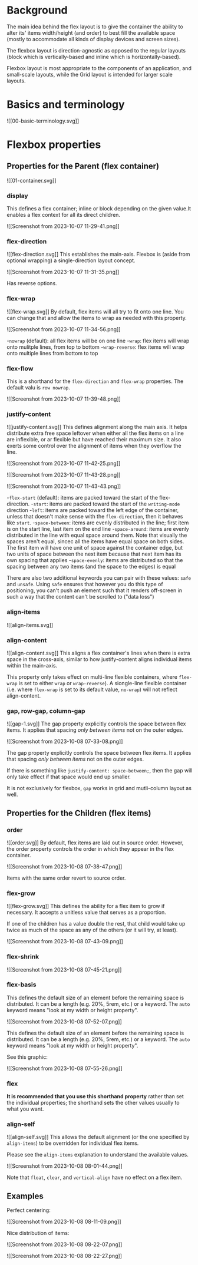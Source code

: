 # Background

The main idea behind the flex layout is to give the container the ability to alter its' items width/height (and order) to best fill the available space (mostly to accommodate all kinds of display devices and screen sizes).

The flexbox layout is direction-agnostic as opposed to the regular layouts (block which is vertically-based and inline which is horizontally-based).

Flexbox layout is most appropriate to the components of an application, and small-scale layouts, while the Grid layout is intended for larger scale layouts.
# Basics and terminology

![[00-basic-terminology.svg]]
# Flexbox properties

## Properties for the Parent (flex container)

![[01-container.svg]]
### display

This defines a flex container; inline or block depending on the given value.It enables a flex context for all its direct children.

![[Screenshot from 2023-10-07 11-29-41.png]]

### flex-direction
![[flex-direction.svg]]
This establishes the main-axis. Flexbox is (aside from optional wrapping) a single-direction layout concept.

![[Screenshot from 2023-10-07 11-31-35.png]]

Has reverse options.
### flex-wrap
![[flex-wrap.svg]]
By default, flex items will all try to fit onto one line. You can change that and allow the items to wrap as needed with this property.

![[Screenshot from 2023-10-07 11-34-56.png]]

-`nowrap` (default): all flex items will be on one line
-`wrap`: flex items will wrap onto mulitple lines, from top to bottom
-`wrap-reverse`: flex items will wrap onto multiple lines from bottom to top

### flex-flow

This is a shorthand for the `flex-direction` and `flex-wrap` properties. The default valu is `row nowrap`.

![[Screenshot from 2023-10-07 11-39-48.png]]

### justify-content
![[justify-content.svg]]
This defines alignment along the main axis. It helps distribute extra free space leftover when either all the flex items on a line are inflexible, or ar flexible but have reached their maximum size. It also exerts some control over the alignment of items when they overflow the line.

![[Screenshot from 2023-10-07 11-42-25.png]]

![[Screenshot from 2023-10-07 11-43-28.png]]

![[Screenshot from 2023-10-07 11-43-43.png]]

-`flex-start` (default): items are packed toward the start of the flex-direction.
-`start`: items are packed toward the start of the `writing-mode` direction
-`left`: items are packed toward the left edge of the container, unless that doesn't make sense with the `flex-direction`, then it behaves like `start`.
-`space-between`: items are evenly distributed in the line; first item is on the start line, last item on the end line
-`space-around`: items are evenly distributed in the line with equal space around them. Note that visually the spaces aren't equal, sincec all the items have equal space on both sides. The first item will have one unit of space against the container edge, but two units of space between the next item because that next item has its own spacing that applies
-`space-evenly`: items are distributed so that the spacing between any two items (and the space to the edges) is equal

There are also two additional keywords you can pair with these values: `safe` and `unsafe`. Using `safe` ensures that however you do this type of positioning, you can't push an element such that it renders off-screen in such a way that the content can't be scrolled to ("data loss")
### align-items

![[align-items.svg]]
### align-content

![[align-content.svg]]
This aligns a flex container's lines when there is extra space in the cross-axis, similar to how justify-content aligns individual items within the main-axis.

This property only takes effect on multi-line flexible containers, where `flex-wrap` is set to either `wrap` or `wrap-reverse`). A siongle-line flexible container (i.e. where `flex-wrap` is set to its default value, `no-wrap`) will not reflect align-content.

### gap, row-gap, column-gap

![[gap-1.svg]]
The gap property explicitly controls the space between flex items. It applies that spacing *only between items* not on the outer edges.

![[Screenshot from 2023-10-08 07-33-08.png]]

The gap property explicitly controls the space between flex items. It applies that spacing *only between items* not on the outer edges.

If there is something like `justify-content: space-between;`, then the gap will only take effect if that space would end up smaller.

It is not exclusively for flexbox, `gap` works in grid and mutli-column layout as well.

## Properties for the Children (flex items)

### order

![[order.svg]]
By default, flex items are laid out in source order. However, the order property controls the order in which they appear in the flex container.

![[Screenshot from 2023-10-08 07-38-47.png]]

Items with the same order revert to source order.

### flex-grow
![[flex-grow.svg]]
This defines the ability for a flex item to grow if necessary. It accepts a unitless value that serves as a proportion. 

If one of the children has a value double the rest, that child would take up twice as much of the space as any of the others (or it will try, at least).

![[Screenshot from 2023-10-08 07-43-09.png]]

### flex-shrink


![[Screenshot from 2023-10-08 07-45-21.png]]

### flex-basis

This defines the default size of an element before the remaining space is distributed. It can be a length (e.g. 20%, 5rem, etc.) or a keyword. The `auto` keyword means "look at my width or height property".

![[Screenshot from 2023-10-08 07-52-07.png]]

This defines the default size of an element before the remaining space is distributed. It can be a length (e.g. 20%, 5rem, etc.) or a keyword. The `auto` keyword means "look at my width or height property".

See this graphic:

![[Screenshot from 2023-10-08 07-55-26.png]]

### flex

**It is recommended that you use this shorthand property** rather than set the individual properties; the shorthand sets the other values usually to what you want.

### align-self

![[align-self.svg]]
This allows the default alignment (or the one specified by `align-items`) to be overridden for individual flex items.

Please see the `align-items` explanation to understand the available values.

![[Screenshot from 2023-10-08 08-01-44.png]]

Note that `float`, `clear`, and `vertical-align` have no effect on a flex item.

## Examples

Perfect centering:

![[Screenshot from 2023-10-08 08-11-09.png]]

Nice distribution of items:

![[Screenshot from 2023-10-08 08-22-07.png]]

![[Screenshot from 2023-10-08 08-22-27.png]]

